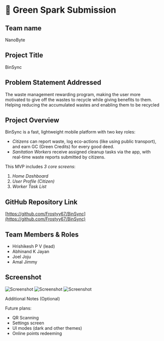 # 🚀 Green Spark Submission

## Team name

NanoByte

## Project Title

BinSync

## Problem Statement Addressed

The waste management rewarding program, making the user more motivated to give off the wastes to recycle while giving benefits to them. Helping reducing the accumulated wastes and enabling them to be recycled

## Project Overview

BinSync is a fast, lightweight mobile platform with two key roles:

- *Citizens* can report waste, log eco-actions (like using public transport), and earn GC (Green Credits) for every good deed.
- *Sanitation Workers* receive assigned cleanup tasks via the app, with real-time waste reports submitted by citizens.

This MVP includes *3 core screens*:

1. *Home Dashboard*
2. *User Profile (Citizen)*
3. *Worker Task List*

## GitHub Repository Link

[https://github.com/Frostyy67/BinSync](https://github.com/Frostyy67/BinSync)

## Team Members & Roles
- Hrishikesh P V (lead)
- Abhinand K Jayan
- Joel Joju
- Amal Jimmy

## Screenshot

![Screenshot](./assets/screenshot_1.png)
![Screenshot](./assets/screenshot_2.png)
![Screenshot](./assets/screenshot_3.png)

Additional Notes (Optional)

Future plans: 
- QR Scanning
- Settings screen
- UI modes (dark and other themes)
- Online points redeeming 